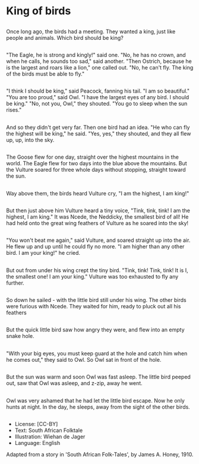 # King of birds

##
Once long ago, the birds had a
meeting. They wanted a king,
just like people and animals.
Which bird should be king?

##
"The Eagle, he is strong and
kingly!" said one.
"No, he has no crown, and when
he calls, he sounds too sad,"
said another.
"Then Ostrich, because he is
the largest and roars like a
lion," one called out.
"No, he can't fly. The king of the
birds must be able to fly."

##
"I think I should be king," said
Peacock, fanning his tail. "I am
so beautiful."
"You are too proud," said Owl. "I
have the largest eyes of any
bird. I should be king."
"No, not you, Owl," they
shouted. "You go to sleep when
the sun rises."

##
And so they didn't get very far.
Then one bird had an idea. "He
who can fly the highest will be
king," he said.
"Yes, yes," they shouted, and
they all flew up, up, into the sky.

##
The Goose flew for one day,
straight over the highest
mountains in the world.
The Eagle flew for two days into
the blue above the mountains.
But the Vulture soared for three
whole days without stopping,
straight toward the sun.

##
Way above them, the birds
heard Vulture cry, "I am the
highest, I am king!"

##
But then just above him Vulture
heard a tiny voice, "Tink, tink,
tink! I am the highest, I am
king." It was Ncede, the
Neddicky, the smallest bird of
all!
He had held onto the great wing
feathers of Vulture as he soared
into the sky!

##
"You won't beat me again," said
Vulture, and soared straight up
into the air.
He flew up and up until he could
fly no more. "I am higher than
any other bird. I am your king!"
he cried.

##
But out from under his wing
crept the tiny bird.
"Tink, tink! Tink, tink! It is I, the
smallest one! I am your king."
Vulture was too exhausted to fly
any further.

##
So down he sailed - with the
little bird still under his wing.
The other birds were furious
with Ncede.
They waited for him, ready to
pluck out all his feathers

##
But the quick little bird saw how
angry they were, and flew into
an empty snake hole.

##
"With your big eyes, you must
keep guard at the hole and
catch him when he comes out,"
they said to Owl.
So Owl sat in front of the hole.

##
But the sun was warm and soon
Owl was fast asleep.
The little bird peeped out, saw
that Owl was asleep, and z-zip,
away he went.

##
Owl was very ashamed that he
had let the little bird escape.
Now he only hunts at night.
In the day, he sleeps, away
from the sight of the other
birds.

##
* License: [CC-BY]
* Text: South African Folktale
* Illustration: Wiehan de Jager
* Language: English

Adapted from a story in 'South African Folk-Tales', by James A. Honey, 1910.
